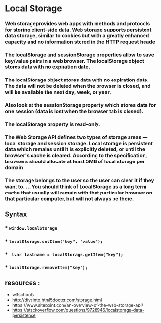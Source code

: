 # Local Storage

### Web storageprovides web apps with methods and protocols for storing client-side data. Web storage supports persistent data storage, similar to cookies but with a greatly enhanced capacity and no information stored in the HTTP request heade

### The localStorage and sessionStorage properties allow to save key/value pairs in a web browser. The localStorage object stores data with no expiration date.


### The localStorage object stores data with no expiration date. The data will not be deleted when the browser is closed, and will be available the next day, week, or year.

### Also look at the sessionStorage property which stores data for one session (data is lost when the browser tab is closed).

### The localStorage property is read-only.

### The Web Storage API defines two types of storage areas ― local storage and session storage. Local storage is persistent data which remains until it is explicitly deleted, or until the browser's cache is cleared. According to the specification, browsers should allocate at least 5MB of local storage per domain

### The storage belongs to the user so the user can clear it if they want to. ... You should think of LocalStorage as a long term cache that usually will remain with that particular browser on that particular computer, but will not always be there.


## Syntax
### * ` window.localStorage `
### *  `localStorage.setItem("key", "value");`
### * ` lvar lastname = localStorage.getItem("key");`
### * `localStorage.removeItem("key");`







## resources :


* w3schools
* http://diveinto.html5doctor.com/storage.html
* https://www.sitepoint.com/an-overview-of-the-web-storage-api/
* https://stackoverflow.com/questions/9728946/localstorage-data-persistence
